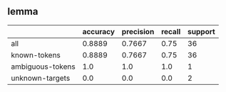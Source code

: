
## lemma

|                  | accuracy | precision | recall | support |
|------------------|----------|-----------|--------|---------|
| all              | 0.8889   | 0.7667    | 0.75   | 36      |
| known-tokens     | 0.8889   | 0.7667    | 0.75   | 36      |
| ambiguous-tokens | 1.0      | 1.0       | 1.0    | 1       |
| unknown-targets  | 0.0      | 0.0       | 0.0    | 2       |

